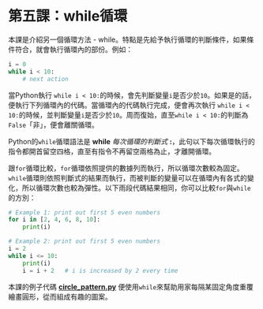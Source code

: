# 第五課：while循環
本課是介紹另一個循環方法 - while。特點是先給予執行循環的判斷條件，如果條件符合，就會執行循環內的部份。例如：
```python
i = 0
while i < 10:
    # next action
```
當Python執行 `while i < 10:`的時候，會先判斷變量`i`是否少於`10`。如果是的話，便執行下列循環內的代碼。當循環內的代碼執行完成，便會再次執行 `while i < 10:`的時候，並判斷變量`i`是否少於`10`。周而復始，直至`while i < 10:`的判斷為`False`「非」，便會離關循環。

Python的`while`循環語法是 **while** *每次循環的判斷式* **:**，此句以下每次循環執行的指令都開首留空四格，直至有指令不再留空兩格為止，才離開循環。

跟`for`循環比較，`for`循環依照提供的數據列而執行，所以循環次數較為固定。`while`循環則依照判斷式的結果而執行，而被判斷的變量可以在循環內有各式的變化，所以循環次數也較為彈性。以下雨段代碼結果相同，你可以比較`for`與`while`的方別：
```python
# Example 1: print out first 5 even numbers
for i in [2, 4, 6, 8, 10]:
    print(i)
```

```python
# Example 2: print out first 5 even numbers
i = 2
while i <= 10:
    print(i)
    i = i + 2   # i is increased by 2 every time
```

本課的例子代碼 [**circle_pattern.py**](/lesson5/circle_pattern.py) 便使用`while`來幫助用家每隔某固定角度重覆繪畫圓形，從而組成有趣的圖案。